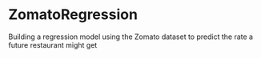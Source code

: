 # ZomatoRegression
Building a regression model using the Zomato dataset to predict the rate a future restaurant might get
